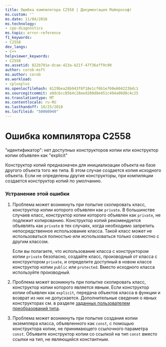 ```yaml
---
title: Ошибка компилятора C2558 | Документация Майкрософт
ms.custom: ''
ms.date: 11/04/2016
ms.technology:
- cpp-diagnostics
ms.topic: error-reference
f1_keywords:
- C2558
dev_langs:
- C++
helpviewer_keywords:
- C2558
ms.assetid: 822b701e-dcae-423a-b21f-47f36aff9c90
author: corob-msft
ms.author: corob
ms.workload:
- cplusplus
ms.openlocfilehash: 6129bea28b943f8f18e1cf6b1e760e604223bdc1
ms.sourcegitcommit: a9dcbcc85b4c28eed280d8e451c494a00d8c4c25
ms.translationtype: MT
ms.contentlocale: ru-RU
ms.lasthandoff: 10/25/2018
ms.locfileid: "50060940"
---
```

# <a name="compiler-error-c2558"></a>Ошибка компилятора C2558

"идентификатор": нет доступных конструкторов копии или конструктор копии объявлен как "explicit"

Конструктор копий предназначен для инициализации объекта на базе другого объекта того же типа. В этом случае создается копия исходного объекта. Если не определены другие конструкторы, при компиляции создается конструктор копий по умолчанию.

### <a name="to-fix-this-error"></a>Устранение этой ошибки

1. Проблема может возникнуть при попытке скопировать класс, конструктор копии которого объявлен как `private`. В большинстве случаев класс, конструктор копии которого объявлен как `private`, не подлежит копированию. Конструктор копий рекомендуется объявлять как `private` в тех случаях, когда необходимо запретить непосредственное использование класса. Такой класс может не использоваться полностью или использоваться только совместно с другим классом.

   Если вы полагаете, что использование класса с конструктором копии `private` безопасно, создайте класс, производный от класса с конструктором `private`, и определите доступный в новом классе конструктор копии `public` или `protected`. Вместо исходного класса используйте производный.

1. Проблема может возникнуть при попытке скопировать класс, конструктор копии которого является явным. Если конструктор копии объявлен как `explicit`, передача объектов класса в функции и возврат из них не допускается. Дополнительные сведения о явных конструкторах см. в разделе [заданных пользователем преобразований типа](../../cpp/user-defined-type-conversions-cpp.md).

1. Проблема может возникнуть при попытке создания копии экземпляра класса, объявленного как `const`, с помощью конструктора копии, не принимающего ссылочного параметра `const`. Объявите конструктор копии со ссылкой на тип `const` вместо ссылки на тип, не являющийся константным.